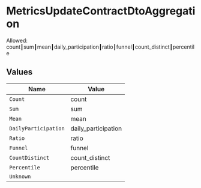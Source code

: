 # MetricsUpdateContractDtoAggregation

Allowed: count┃sum┃mean┃daily_participation┃ratio┃funnel┃count_distinct┃percentile


## Values

| Name                 | Value                |
| -------------------- | -------------------- |
| `Count`              | count                |
| `Sum`                | sum                  |
| `Mean`               | mean                 |
| `DailyParticipation` | daily_participation  |
| `Ratio`              | ratio                |
| `Funnel`             | funnel               |
| `CountDistinct`      | count_distinct       |
| `Percentile`         | percentile           |
| `Unknown`            |                      |